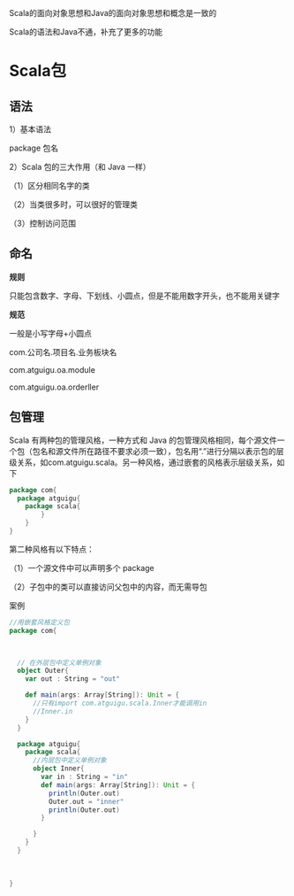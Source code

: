 Scala的面向对象思想和Java的面向对象思想和概念是一致的

Scala的语法和Java不通，补充了更多的功能

# Scala包

## 语法

1）基本语法

package 包名



2）Scala 包的三大作用（和 Java 一样）

（1）区分相同名字的类

（2）当类很多时，可以很好的管理类

（3）控制访问范围



## 命名

**规则**

只能包含数字、字母、下划线、小圆点，但是不能用数字开头，也不能用关键字



**规范**

一般是小写字母+小圆点

com.公司名.项目名.业务板块名



com.atguigu.oa.module

com.atguigu.oa.orderller



## 包管理

Scala 有两种包的管理风格，一种方式和 Java 的包管理风格相同，每个源文件一个包（包名和源文件所在路径不要求必须一致），包名用“.”进行分隔以表示包的层级关系，如com.atguigu.scala。另一种风格，通过嵌套的风格表示层级关系，如下

```scala
package com{
  package atguigu{
  	package scala{
		} 
	}
}
```

第二种风格有以下特点：

（1）一个源文件中可以声明多个 package

（2）子包中的类可以直接访问父包中的内容，而无需导包



案例

```SCALA
//用嵌套风格定义包
package com{

 

  // 在外层包中定义单例对象
  object Outer{
    var out : String = "out"

    def main(args: Array[String]): Unit = {
      //只有import com.atguigu.scala.Inner才能调用in
      //Inner.in
    }
  }

  package atguigu{
    package scala{
      //内层包中定义单例对象
      object Inner{
        var in : String = "in"
        def main(args: Array[String]): Unit = {
          println(Outer.out)
          Outer.out = "inner"
          println(Outer.out)
        }

      }
    }
  }
  
  
  
}
```